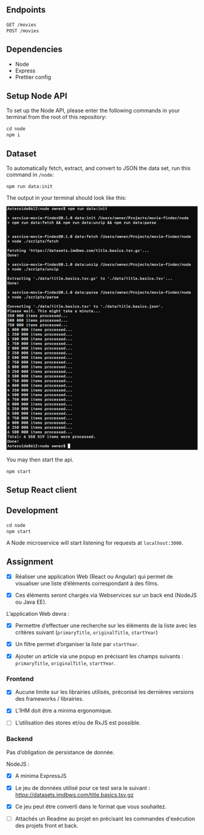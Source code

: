 ## Endpoints

    GET /movies
    POST /movies

## Dependencies

-   Node
-   Express
-   Prettier config

## Setup Node API

To set up the Node API, please enter the following commands in your terminal from the root of this repository:

    cd node
    npm i

## Dataset

To automatically fetch, extract, and convert to JSON the data set, run this command in `/node`:

    npm run data:init

The output in your terminal should look like this:

![Screenshot of successfully data extraction.](./doc/data-extraction.png)

You may then start the api.

    npm start

## Setup React client

## Development

    cd node
    npm start

A Node microservice will start listening for requests at `localhost:3000`.

## Assignment

-   [x] Réaliser une application Web (React ou Angular) qui permet de visualiser une liste d’éléments correspondant à des films.

-   [x] Ces éléments seront chargés via Webservices sur un back end (NodeJS ou Java EE).

L’application Web devra :

-   [x] Permettre d’effectuer une recherche sur les éléments de la liste avec les critères suivant (`primaryTitle`, `originalTitle`, `startYear`)

-   [x] Un filtre permet d’organiser la liste par `startYear`.

-   [x] Ajouter un article via une popup en précisant les champs suivants : `primaryTitle`, `originalTitle`, `startYear`.

### Frontend

-   [x] Aucune limite sur les librairies utilisés, préconisé les dernières versions des frameworks / librairies.

-   [x] L’IHM doit être a minima ergonomique.

-   [ ] L’utilisation des stores et/ou de RxJS est possible.

### Backend

Pas d’obligation de persistance de donnée.

NodeJS :

-   [x] A minima ExpressJS

-   [x] Le jeu de données utilisé pour ce test sera le suivant : https://datasets.imdbws.com/title.basics.tsv.gz

-   [x] Ce jeu peut être converti dans le format que vous souhaitez.

-   [ ] Attachés un Readme au projet en précisant les commandes d'exécution des projets front et back.
